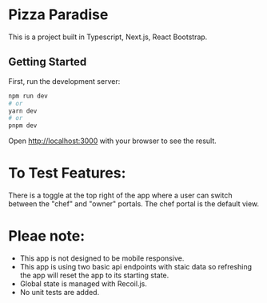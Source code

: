 # Pizza Paradise

This is a project built in Typescript, Next.js, React Bootstrap.

## Getting Started

First, run the development server:

```bash
npm run dev
# or
yarn dev
# or
pnpm dev
```

Open [http://localhost:3000](http://localhost:3000) with your browser to see the result.

# To Test Features:

There is a toggle at the top right of the app where a user can switch between the "chef" and "owner" portals. The chef portal is the default view.

# Pleae note:

- This app is not designed to be mobile responsive.
- This app is using two basic api endpoints with staic data so refreshing the app will reset the app to its starting state.
- Global state is managed with Recoil.js.
- No unit tests are added.
